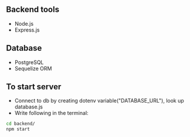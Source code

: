 ## Backend tools
* Node.js
* Express.js

## Database
* PostgreSQL
* Sequelize ORM

## To start server
* Connect to db by creating dotenv variable("DATABASE_URL"), look up database.js
* Write following in the terminal:
```bash
cd backend/
npm start
```
